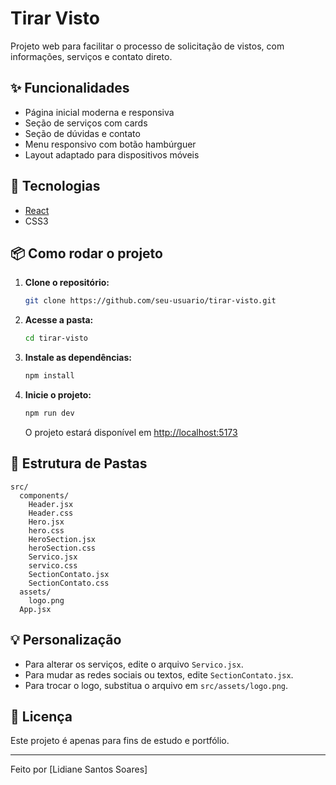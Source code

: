 # Tirar Visto

Projeto web para facilitar o processo de solicitação de vistos, com informações, serviços e contato direto.

## ✨ Funcionalidades

- Página inicial moderna e responsiva
- Seção de serviços com cards
- Seção de dúvidas e contato
- Menu responsivo com botão hambúrguer
- Layout adaptado para dispositivos móveis

## 🚀 Tecnologias

- [React](https://react.dev/)
- CSS3

## 📦 Como rodar o projeto

1. **Clone o repositório:**
   ```bash
   git clone https://github.com/seu-usuario/tirar-visto.git
   ```
2. **Acesse a pasta:**
   ```bash
   cd tirar-visto
   ```
3. **Instale as dependências:**
   ```bash
   npm install
   ```
4. **Inicie o projeto:**
   ```bash
   npm run dev
   ```
   O projeto estará disponível em [http://localhost:5173](http://localhost:5173)

## 📁 Estrutura de Pastas

```
src/
  components/
    Header.jsx
    Header.css
    Hero.jsx
    hero.css
    HeroSection.jsx
    heroSection.css
    Servico.jsx
    servico.css
    SectionContato.jsx
    SectionContato.css
  assets/
    logo.png
  App.jsx
```

## 💡 Personalização

- Para alterar os serviços, edite o arquivo `Servico.jsx`.
- Para mudar as redes sociais ou textos, edite `SectionContato.jsx`.
- Para trocar o logo, substitua o arquivo em `src/assets/logo.png`.

## 📝 Licença

Este projeto é apenas para fins de estudo e portfólio.

---

Feito  por [Lidiane Santos Soares]